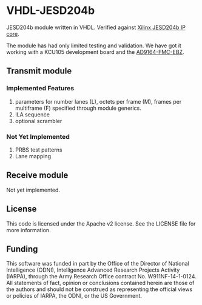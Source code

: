 # VHDL-JESD204b

JESD204b module written in VHDL. Verified against [Xilinx JESD204b IP
core](https://www.xilinx.com/products/intellectual-property/ef-di-jesd204.html#overview).

The module has had only limited testing and validation. We have got it working
with a KCU105 development board and the
[AD9164-FMC-EBZ](http://www.analog.com/en/design-center/evaluation-hardware-and-software/evaluation-boards-kits/EVAL-AD916X.html).

## Transmit module

### Implemented Features

1. parameters for number lanes (L), octets per frame (M), frames per multiframe
(F) specified through module generics.
2. ILA sequence
3. optional scrambler

### Not Yet Implemented

1. PRBS test patterns
2. Lane mapping

## Receive module

Not yet implemented.

## License

This code is licensed under the Apache v2 license.  See the LICENSE file for
more information.

## Funding

This software was funded in part by the Office of the Director of National
Intelligence (ODNI), Intelligence Advanced Research Projects Activity (IARPA),
through the Army Research Office contract No. W911NF-14-1-0124. All statements
of fact, opinion or conclusions contained herein are those of the authors and
should not be construed as representing the official views or policies of IARPA,
the ODNI, or the US Government.
